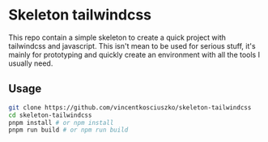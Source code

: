 # Skeleton tailwindcss

This repo contain a simple skeleton to create a quick project with tailwindcss and javascript. This isn't mean to be used for serious stuff, it's mainly for prototyping and quickly create an environment with all the tools I usually need.

## Usage
```bash
git clone https://github.com/vincentkosciuszko/skeleton-tailwindcss
cd skeleton-tailwindcss
pnpm install # or npm install
pnpm run build # or npm run build
```
